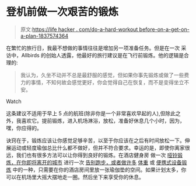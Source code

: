 # 登机前做一次艰苦的锻炼

> 原文:[https://life hacker . com/do-a-hard-workout before-on-a-get-on-a-plan-1837574364](https://lifehacker.com/do-a-hard-workout-before-getting-on-a-plane-1837574364)

在繁忙的旅行日，我最不想做的事情往往是增加另一项准备任务。但是在一次 采访中，Allbirds 的创始人透露，他最好的旅行建议是在飞行前锻炼。他的逻辑是合理的:

> 我认为，久坐不动并不总是最舒服的感觉，但如果你事先锻炼或做了一些费力的事情，不知何故会感觉更好，你会觉得自己在恢复，而不是变得坐立不安。

Watch

这条建议不适用于早上 5 点的航班(除非你是一个非常喜欢早起的人),但除此之外，我喜欢它。提前锻炼，进入机场淋浴，放松，准备好休息几个小时，因为，嘿，你应得的。

诀窍在于，锻炼应该让你感觉足够辛苦，以至于你应该在之后有时间放松一下。伸展运动或轻度瑜伽总比什么都不做好，但并不符合要求。幸运的是，即使你离家很远，我们也有很多方法可以让你得到良好的锻炼。在酒店健身房 做一次 [哑铃锻炼，在你即将离开的城市](https://vitals.lifehacker.com/how-to-get-a-good-workout-in-a-crappy-hotel-gym-1830405477) 进行一次 [告别跑步，或者做许多](https://lifehacker.com/the-beginners-guide-to-safe-urban-running-1727699007) [体重](https://vitals.lifehacker.com/work-every-muscle-with-this-bodyweight-exercise-chart-1830653250) 或 [便携式设备锻炼](https://vitals.lifehacker.com/use-resistance-bands-for-travel-friendly-workouts-1758183618) 中的一种，只需要在你的酒店房间里放一张瑜伽垫的空间。如果计划太多，你可以在机场里大摇大摆地走一圈。然后坐下来享受你的休息。